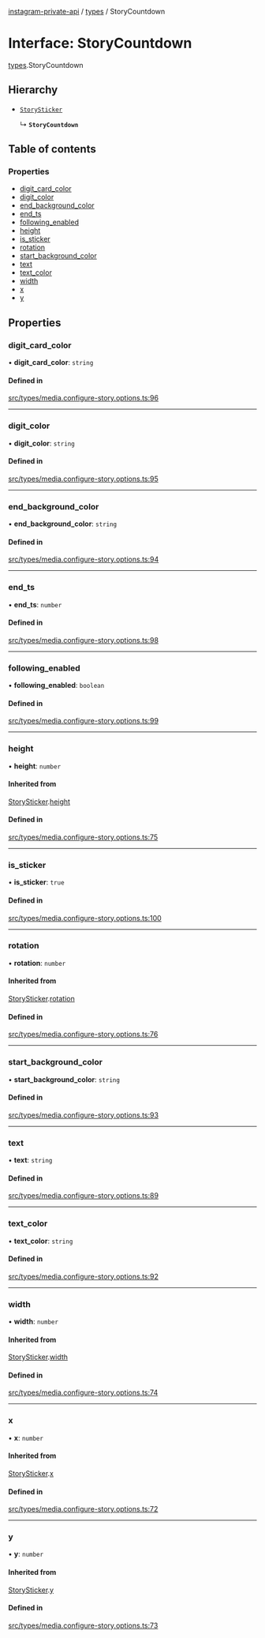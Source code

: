 [instagram-private-api](../../README.md) / [types](../../modules/types.md) / StoryCountdown

# Interface: StoryCountdown

[types](../../modules/types.md).StoryCountdown

## Hierarchy

- [`StorySticker`](StorySticker.md)

  ↳ **`StoryCountdown`**

## Table of contents

### Properties

- [digit\_card\_color](StoryCountdown.md#digit_card_color)
- [digit\_color](StoryCountdown.md#digit_color)
- [end\_background\_color](StoryCountdown.md#end_background_color)
- [end\_ts](StoryCountdown.md#end_ts)
- [following\_enabled](StoryCountdown.md#following_enabled)
- [height](StoryCountdown.md#height)
- [is\_sticker](StoryCountdown.md#is_sticker)
- [rotation](StoryCountdown.md#rotation)
- [start\_background\_color](StoryCountdown.md#start_background_color)
- [text](StoryCountdown.md#text)
- [text\_color](StoryCountdown.md#text_color)
- [width](StoryCountdown.md#width)
- [x](StoryCountdown.md#x)
- [y](StoryCountdown.md#y)

## Properties

### digit\_card\_color

• **digit\_card\_color**: `string`

#### Defined in

[src/types/media.configure-story.options.ts:96](https://github.com/Nerixyz/instagram-private-api/blob/b3351b9/src/types/media.configure-story.options.ts#L96)

___

### digit\_color

• **digit\_color**: `string`

#### Defined in

[src/types/media.configure-story.options.ts:95](https://github.com/Nerixyz/instagram-private-api/blob/b3351b9/src/types/media.configure-story.options.ts#L95)

___

### end\_background\_color

• **end\_background\_color**: `string`

#### Defined in

[src/types/media.configure-story.options.ts:94](https://github.com/Nerixyz/instagram-private-api/blob/b3351b9/src/types/media.configure-story.options.ts#L94)

___

### end\_ts

• **end\_ts**: `number`

#### Defined in

[src/types/media.configure-story.options.ts:98](https://github.com/Nerixyz/instagram-private-api/blob/b3351b9/src/types/media.configure-story.options.ts#L98)

___

### following\_enabled

• **following\_enabled**: `boolean`

#### Defined in

[src/types/media.configure-story.options.ts:99](https://github.com/Nerixyz/instagram-private-api/blob/b3351b9/src/types/media.configure-story.options.ts#L99)

___

### height

• **height**: `number`

#### Inherited from

[StorySticker](StorySticker.md).[height](StorySticker.md#height)

#### Defined in

[src/types/media.configure-story.options.ts:75](https://github.com/Nerixyz/instagram-private-api/blob/b3351b9/src/types/media.configure-story.options.ts#L75)

___

### is\_sticker

• **is\_sticker**: ``true``

#### Defined in

[src/types/media.configure-story.options.ts:100](https://github.com/Nerixyz/instagram-private-api/blob/b3351b9/src/types/media.configure-story.options.ts#L100)

___

### rotation

• **rotation**: `number`

#### Inherited from

[StorySticker](StorySticker.md).[rotation](StorySticker.md#rotation)

#### Defined in

[src/types/media.configure-story.options.ts:76](https://github.com/Nerixyz/instagram-private-api/blob/b3351b9/src/types/media.configure-story.options.ts#L76)

___

### start\_background\_color

• **start\_background\_color**: `string`

#### Defined in

[src/types/media.configure-story.options.ts:93](https://github.com/Nerixyz/instagram-private-api/blob/b3351b9/src/types/media.configure-story.options.ts#L93)

___

### text

• **text**: `string`

#### Defined in

[src/types/media.configure-story.options.ts:89](https://github.com/Nerixyz/instagram-private-api/blob/b3351b9/src/types/media.configure-story.options.ts#L89)

___

### text\_color

• **text\_color**: `string`

#### Defined in

[src/types/media.configure-story.options.ts:92](https://github.com/Nerixyz/instagram-private-api/blob/b3351b9/src/types/media.configure-story.options.ts#L92)

___

### width

• **width**: `number`

#### Inherited from

[StorySticker](StorySticker.md).[width](StorySticker.md#width)

#### Defined in

[src/types/media.configure-story.options.ts:74](https://github.com/Nerixyz/instagram-private-api/blob/b3351b9/src/types/media.configure-story.options.ts#L74)

___

### x

• **x**: `number`

#### Inherited from

[StorySticker](StorySticker.md).[x](StorySticker.md#x)

#### Defined in

[src/types/media.configure-story.options.ts:72](https://github.com/Nerixyz/instagram-private-api/blob/b3351b9/src/types/media.configure-story.options.ts#L72)

___

### y

• **y**: `number`

#### Inherited from

[StorySticker](StorySticker.md).[y](StorySticker.md#y)

#### Defined in

[src/types/media.configure-story.options.ts:73](https://github.com/Nerixyz/instagram-private-api/blob/b3351b9/src/types/media.configure-story.options.ts#L73)
